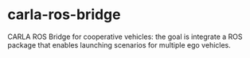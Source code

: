 # carla-ros-bridge

CARLA ROS Bridge for cooperative vehicles: the goal is integrate a ROS package that enables launching scenarios for multiple ego vehicles.
